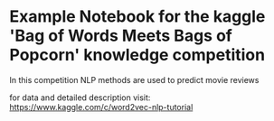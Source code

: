# Example Notebook for the kaggle 'Bag of Words Meets Bags of Popcorn' knowledge competition

In this competition NLP methods are used to predict movie reviews

for data and detailed description visit: https://www.kaggle.com/c/word2vec-nlp-tutorial
